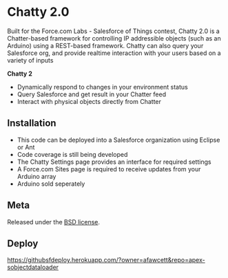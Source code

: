 Chatty 2.0 
=================================================

Built for the Force.com Labs - Salesforce of Things contest, 
Chatty 2.0 is a Chatter-based framework for controlling IP addressible
objects (such as an Arduino) using a REST-based framework.  Chatty can 
also query your Salesforce org, and provide realtime interaction with your 
users based on a variety of inputs

**Chatty 2**

* Dynamically respond to changes in your environment status
* Query Salesforce and get result in your Chatter feed
* Interact with physical objects directly from Chatter


Installation 
---

* This code can be deployed into a Salesforce organization using Eclipse or Ant
* Code coverage is still being developed
* The Chatty Settings page provides an interface for required settings
* A Force.com Sites page is required to receive updates from your Arduino array
* Arduino sold seperately



Meta
----

Released under the [BSD license](http://www.opensource.org/licenses/BSD-3-Clause).

Deploy
---
https://githubsfdeploy.herokuapp.com/?owner=afawcett&repo=apex-sobjectdataloader
